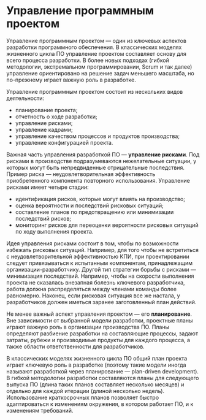 # Управление программным проектом

Управление программным проектом — один из ключевых аспектов разработки
программного обеспечения. В классических моделях жизненного цикла ПО управление
проектом составляет основу для всего процесса разработки. В более новых подходах
(гибкой методологии, экстремальном программировании, Scrum и так далее)
управление ориентировано на решение задач меньшего масштаба, но по-прежнему
играет важную роль в разработке.

Управление программным проектом состоит из нескольких видов деятельности:

* планирование проекта;
* отчетность о ходе разработки;
* управление рисками;
* управление кадрами;
* управление качеством процессов и продуктов производства;
* управление конфигурацией проекта.

Важная часть управления разработкой ПО — **управление рисками**. Под рисками
в производстве подразумеваются нежелательные ситуации, у которых могут быть непредвиденные
отрицательные последствия. Пример риска — неудовлетворительная эффективность приобретенного
компонента повторного использования. Управление рисками имеет четыре стадии:

* идентификация рисков, которые могут влиять на производство;
* оценка вероятности и последствий рисковых ситуаций;
* составление планов по предотвращению или минимизации последствий рисков;
* мониторинг рисков для переоценки вероятности рисковых ситуаций по ходу
  выполнения проекта.

Идея управления рисками состоит в том, чтобы по возможности избежать рисковых ситуаций.
Например, для того чтобы не встретиться с неудовлетворительной эффективностью КПИ,
при проектировании следует привязываться к испытанным компонентам, принадлежащим
организации-разработчику. Другой тип стратегии борьбы с рисками — минимизация последствий.
Например, чтобы на скорости выполнения проекта не сказалась внезапная болезнь
ключевого разработчика, работа должна распределяться между членами команды более
равномерно. Наконец, если рисковая ситуация все же настала, у разработчиков должен
иметься заранее заготовленный план действий.

Не менее важный аспект управления проектом — его **планирование**. Вне зависимости
от выбранной модели разработки, проектные планы играют важную роль в организации
производства ПО. Планы определяют разбиение разработки на составляющие процессы,
задают затраты, рубежи и производимые продукты для каждого процесса,
а также области ответственности для разработчиков.

В классических моделях жизненного цикла ПО общий план проекта играет ключевую роль
в разработке (поэтому такие модели иногда называют разработкой через планирование
— plan-driven development). В гибкой методологии разработки составляются планы
для следующего выпуска ПО (длина таких планов составляет несколько месяцев)
и отдельно для каждой итерации (длиной несколько недель). Использование краткосрочных
планов позволяет быстро адаптироваться к изменениям окружения, в котором работает
ПО, и к изменениям требований.
